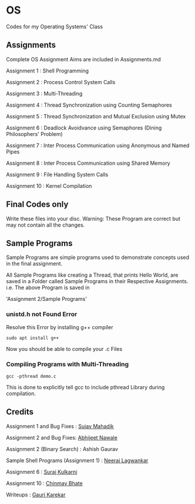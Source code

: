 # OS

Codes for my Operating Systems' Class

## Assignments

Complete OS Assignment Aims are included in Assignments.md

Assignment 1 : Shell Programming

Assignment 2 : Process Control System Calls

Assignment 3 : Multi-Threading

Assignment 4 : Thread Synchronization using Counting Semaphores

Assignment 5 : Thread Synchronization and Mutual Exclusion using Mutex

Assignment 6 : Deadlock Avoidvance using Semaphores (Dining Philosophers' Problem)

Assignment 7 : Inter Process Communication using Anonymous and Named Pipes

Assignment 8 : Inter Process Communication using Shared Memory

Assignment 9 : File Handling System Calls

Assignment 10 : Kernel Compilation

## Final Codes only

Write these files into your disc. Warning: These Program are correct but may not contain all the changes.

## Sample Programs

Sample Programs are simple programs used to demonstrate concepts used in the final assignment.

All Sample Programs like creating a Thread, that prints Hello World, are saved in a Folder called Sample Programs in their Respective Assignments. i.e. The above Program is saved in

'Assignment 2/Sample Programs'

### unistd.h not Found Error

Resolve this Error by installing g++ compiler

`sudo apt install g++`

Now you should be able to compile your .c Files

### Compiling Programs with Multi-Threading

`gcc -pthread demo.c`

This is done to explicitly tell gcc to include pthread Library during compilation.

## Credits

Assignment 1 and Bug Fixes : [ Sujay Mahadik ](https://github.com/sujaym23)

Assignment 2 and Bug Fixes: [ Abhijeet Nawale ](https://github.com/Abhinawale) 

Assignment 2 (Binary Search) : Ashish Gaurav

Sample Shell Programs (Assignment 1) : [ Neeraj Lagwankar ](https://github.com/FlashBlaze)

Assignment 6 : [ Suraj Kulkarni ](https://github.com/surajkool)

Assignment 10 : [ Chinmay Bhate ](https://github.com/chinmay13)

Writeups : [ Gauri Karekar ](https://github.com/gaurikarekar)